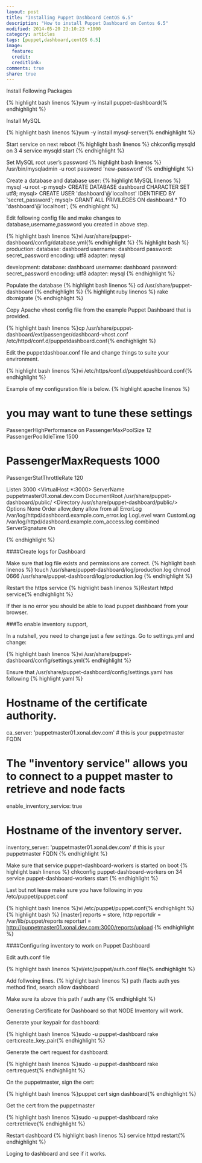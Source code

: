 ```yaml
---
layout: post
title: "Installing Puppet Dashboard CentOS 6.5"
description: "How to install Puppet Dashboard on Centos 6.5"
modified: 2014-05-20 23:10:23 +1000
category: articles
tags: [puppet,dashboard,centOS 6.5]
image:
  feature: 
  credit: 
  creditlink: 
comments: true
share: true
---
```


Install Following Packages

{% highlight bash linenos %}yum -y install puppet-dashboard{% endhighlight %}

Install MySQL

{% highlight bash linenos %}yum -y install mysql-server{% endhighlight %}

Start service on next reboot
{% highlight bash linenos %}
chkconfig mysqld on 3 4
service mysqld start
{% endhighlight %}

Set MySQL root user’s password
{% highlight bash linenos %}
/usr/bin/mysqladmin -u root password 'new-password'
{% endhighlight %}

Create a database and database user:
{% highlight MySQL linenos %}
mysql -u root -p
mysql> CREATE DATABASE dashboard CHARACTER SET utf8;
mysql> CREATE USER 'dashboard'@'localhost' IDENTIFIED BY 'secret_password';
mysql> GRANT ALL PRIVILEGES ON dashboard.* TO 'dashboard'@'localhost';
{% endhighlight %}

Edit following config file and make changes to database,username,password you created in above step.

{% highlight bash linenos %}vi /usr/share/puppet-dashboard/config/database.yml{% endhighlight %}
{% highlight bash %}
production:
database: dashboard
username: dashboard
password: secret_password
encoding: utf8
adapter: mysql
 
development:
database: dashboard
username: dashboard
password: secret_password
encoding: utf8
adapter: mysql
{% endhighlight %}

Populate the database
{% highlight bash linenos %}
cd /usr/share/puppet-dashboard
{% endhighlight %}
{% highlight ruby linenos %}
rake db:migrate
{% endhighlight %}

Copy Apache vhost config file from the example Puppet Dashboard that is provided.

{% highlight bash linenos %}cp /usr/share/puppet-dashboard/ext/passenger/dashboard-vhost.conf /etc/httpd/conf.d/puppetdashboard.conf{% endhighlight %}

Edit the puppetdashboar.conf file and change things to suite your environment.

{% highlight bash linenos %}vi /etc/https/conf.d/puppetdashboard.conf{% endhighlight %}

Example of my configuration file is below.
{% highlight apache linenos %}
# you may want to tune these settings
PassengerHighPerformance on
PassengerMaxPoolSize 12
PassengerPoolIdleTime 1500
# PassengerMaxRequests 1000
PassengerStatThrottleRate 120

Listen 3000
<VirtualHost *:3000>
        ServerName puppetmaster01.xonal.dev.com
        DocumentRoot /usr/share/puppet-dashboard/public/
        <Directory /usr/share/puppet-dashboard/public/>
                Options None
                Order allow,deny
                allow from all
        </Directory>
  ErrorLog /var/log/httpd/dashboard.example.com_error.log
  LogLevel warn
  CustomLog /var/log/httpd/dashboard.example.com_access.log combined
  ServerSignature On

</VirtualHost>
{% endhighlight %}

####Create logs for Dashboard

Make sure that log file exists and permissions are correct.
{% highlight bash linenos %}
touch /usr/share/puppet-dashboard/log/production.log
chmod 0666 /usr/share/puppet-dashboard/log/production.log
{% endhighlight %}

Restart the https service
{% highlight bash linenos %}Restart httpd service{% endhighlight %}

If ther is no error you should be able to load puppet dashboard from your browser.


###To enable inventory support,

In a nutshell, you need to change just a few settings. Go to settings.yml and change:

{% highlight bash linenos %}vi /usr/share/puppet-dashboard/config/settings.yml{% endhighlight %}

Ensure that /usr/share/puppet-dashboard/config/settings.yaml has following
{% highlight yaml  %}
# Hostname of the certificate authority.
ca_server: 'puppetmaster01.xonal.dev.com' # this is your puppetmaster FQDN

# The "inventory service" allows you to connect to a puppet master to retrieve and node facts
enable_inventory_service: true

# Hostname of the inventory server.
inventory_server: 'puppetmaster01.xonal.dev.com' # this is your puppetmaster FQDN
{% endhighlight %}

Make sure that service puppet-dashboard-workers is started on boot
{% highlight bash linenos %}
chkconfig puppet-dashboard-workers on 34
service puppet-dashboard-workers start
{% endhighlight %}

Last but not lease make sure you have following in you /etc/puppet/puppet.conf

{% highlight bash linenos %}vi /etc/puppet/puppet.conf{% endhighlight %}
{% highlight bash %}
[master]
    reports = store, http
    reportdir = /var/lib/puppet/reports
    reporturl = http://puppetmaster01.xonal.dev.com:3000/reports/upload
{% endhighlight %}

####Configuring inventory to work on Puppet Dashboard

Edit auth.conf file

{% highlight bash linenos %}vi/etc/puppet/auth.conf file{% endhighlight %}

Add follwoing lines.
{% highlight bash linenos %}
path /facts
auth yes
method find, search
allow dashboard

Make sure its above this
path /
auth any
{% endhighlight %}

Generating Certificate for Dashboard so that NODE Inventory will work.

Generate your keypair for dashboard:

{% highlight bash linenos %}sudo -u puppet-dashboard rake cert:create_key_pair{% endhighlight %}

Generate the cert request for dashboard:

{% highlight bash linenos %}sudo -u puppet-dashboard rake cert:request{% endhighlight %}

On the puppetmaster, sign the cert:

{% highlight bash linenos %}puppet cert sign dashboard{% endhighlight %}

Get the cert from the puppetmaster

{% highlight bash linenos %}sudo -u puppet-dashboard rake cert:retrieve{% endhighlight %}

Restart dashboard
{% highlight bash linenos %} service httpd restart{% endhighlight %}

Loging to dashboard and see if it works.
